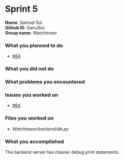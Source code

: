 # Sprint 5

**Name**: Samuel Sui  
**Github ID**: SamJSui  
**Group name**:  Watchtower  

### What you planned to do
- [#64](https://github.com/utk-cs340-spring23/Watchtower/issues/64)

### What you did not do

### What problems you encountered

### Issues you worked on
- [#64](https://github.com/utk-cs340-spring23/Watchtower/issues/64)


### Files you worked on
- *Watchtower/backend/db.py*

### What you accomplished
The backend server has cleaner debug print statements.